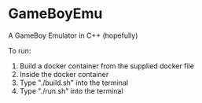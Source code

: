 # GameBoyEmu
A GameBoy Emulator in C++ (hopefully)

To run:
<ol>
<li>Build a docker container from the supplied docker file</li>
<li>Inside the docker container</li>
<li>Type "./build.sh" into the terminal</li>
<li>Type "./run.sh" into the terminal</li>
</ol>